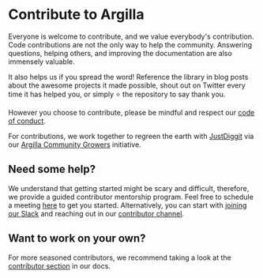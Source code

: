 # Contribute to Argilla

Everyone is welcome to contribute, and we value everybody's contribution. Code
contributions are not the only way to help the community. Answering questions, helping
others, and improving the documentation are also immensely valuable.

It also helps us if you spread the word! Reference the library in blog posts
about the awesome projects it made possible, shout out on Twitter every time it has
helped you, or simply ⭐️ the repository to say thank you.

However you choose to contribute, please be mindful and respect our
[code of conduct](https://github.com/argilla-io/argilla/blob/main/CODE_OF_CONDUCT.md).

For contributions, we work together to regreen the earth with [JustDiggit](https://justdiggit.org/) via our [Argilla Community Growers](https://argilla.io/blog/introducing-argilla-community-growers/) initiative.

## Need some help?

We understand that getting started might be scary and difficult, therefore, we provide a guided contributor mentorship program. Feel free to schedule a meeting [here](https://calendly.com/alvarobartt-argilla) to get you started. Alternatively, you can start with [joining our Slack](https://join.slack.com/t/rubrixworkspace/shared_invite/zt-whigkyjn-a3IUJLD7gDbTZ0rKlvcJ5g) and reaching out in our [contributor channel](https://rubrixworkspace.slack.com/archives/C05BCGM277B).

## Want to work on your own?

For more seasoned contributors, we recommend taking a look at the [contributor section](https://docs.argilla.io/en/latest/community/contributing.html) in our docs.

